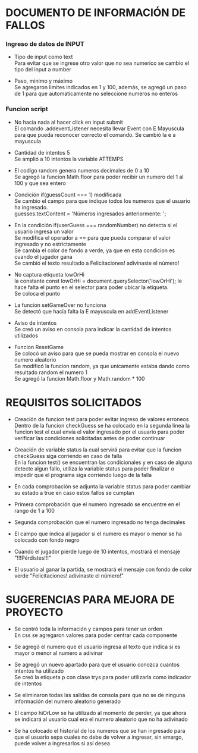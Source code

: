 # DOCUMENTO DE INFORMACIÓN DE FALLOS

### Ingreso de datos de INPUT
- Tipo de input como text  
Para evitar que se ingrese otro valor que no sea numerico se cambio el tipo del input a number  

- Paso, minimo y máximo  
Se agregaron limites indicados en 1 y 100, además, se agregó un paso de 1 para que automaticamente no seleccione numeros no enteros  

### Funcion script
- No hacia nada al hacer click en input submit  
El comando .addeventListener necesita llevar Event con E Mayuscula para que pueda reconocer correcto el comando. Se cambió la e a mayuscula  

- Cantidad de intentos 5  
Se amplió a 10 intentos la variable ATTEMPS  

- El codigo random genera numeros decimales de 0 a 10  
Se agregó la funcion Math.floor para poder recibir un numero del 1 al 100 y que sea entero  

- Condición if(guessCount === 1) modificada  
Se cambio el campo para que indique todos los numeros que el usuario ha ingresado.  
guesses.textContent = 'Números ingresados anteriormente: ';  

- En la condición if(userGuess === randomNumber) no detecta si el usuario ingresa un valor  
Se modifica el operador a == para que pueda comparar el valor ingresado y no estrictamente  
Se cambia el color de fondo a verde, ya que en esta condicion es cuando el jugador gana  
Se cambió el texto resultado a Felicitaciones! adivinaste el número!  

- No captura etiqueta lowOrHi  
la constante const lowOrHi = document.querySelector('lowOrHi'); le hace falta el punto en el selector para poder ubicar la etiqueta.  
Se coloca el punto  

- La funcion setGameOver no funciona  
Se detectó que hacía falta la E mayuscula en addEventListener  

- Aviso de intentos  
Se creó un aviso en consola para indicar la cantidad de intentos utilizados  

- Funcion ResetGame  
Se colocó un aviso para que se pueda mostrar en consola el nuevo numero aleatorio  
Se modificó la funcion random, ya que unicamente estaba dando como resultado random el numero 1  
Se agregó la funcion Math.floor y Math.random * 100

# REQUISITOS SOLICITADOS
- Creación de funcion test para poder evitar ingreso de valores erroneos  
Dentro de la funcion checkGuess se ha colocado en la segunda linea la funcion test el cual envía el valor ingresado por el usuario para poder verificar las condiciones solicitadas antes de poder continuar  

- Creación de variable status la cual servirá para evitar que la funcion checkGuess siga corriendo en caso de falla  
En la funcion test() se encuentran las condicionales y en caso de alguna detecte algun fallo, utiliza la variable status para poder finalizar o impedir que el programa siga corriendo luego de la falla  

- En cada comprobación se adjunta la variable status para poder cambiar su estado a true en caso estos fallos se cumplan  

- Primera comprobación que el numero ingresado se encuentre en el rango de 1 a 100  

- Segunda comprobación que el numero ingresado no tenga decimales  

- El campo que indica al jugador si el numero es mayor o menor se ha colocado con fondo negro  

- Cuando el jugador pierde luego de 10 intentos, mostrará el mensaje "!!!Pérdistes!!!"  

- El usuario al ganar la partida, se mostrará el mensaje con fondo de color verde "Felicitaciones! adivinaste el número!"  


# SUGERENCIAS PARA MEJORA DE PROYECTO
- Se centró toda la información y campos para tener un orden  
En css se agregaron valores para poder centrar cada componente  

- Se agregó el numero que el usuario ingresa al texto que indica si es mayor o menor al numero a adivinar  

- Se agregó un nuevo apartado para que el usuario conozca cuantos intentos ha utilizado  
Se creó la etiqueta p con clase trys para poder utilizarla como indicador de intentos  

- Se eliminaron todas las salidas de consola para que no se de ninguna información del numero aleatorio generado  

- El campo hiOrLow se ha utilizado al momento de perder, ya que ahora se indicará al usuario cual era el numero aleatorio que no ha adivinado  

- Se ha colocado el historial de los numeros que se han ingresado para que el usuario sepa cuales no debe de volver a ingresar, sin emargo, puede volver a ingresarlos si así desea